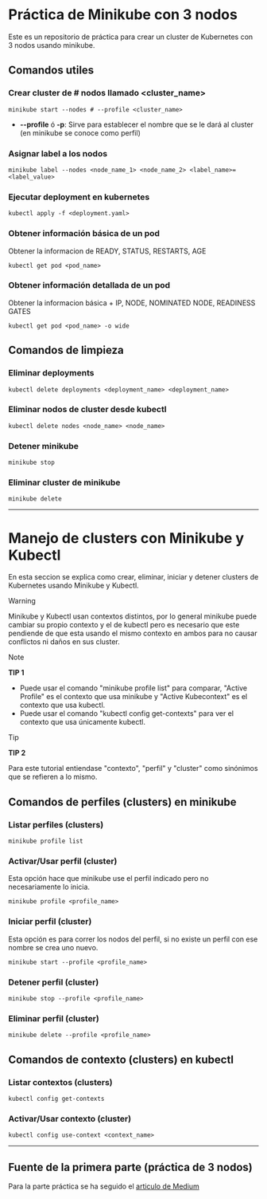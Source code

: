 # Práctica de Minikube con 3 nodos

Este es un repositorio de práctica para crear un cluster de Kubernetes con 3 nodos usando minikube.

## Comandos utiles

### Crear cluster de # nodos llamado <cluster_name>

    minikube start --nodes # --profile <cluster_name>

- **--profile** ó **-p**: Sirve para establecer el nombre que se le dará al cluster (en minikube se conoce como perfil)

### Asignar label a los nodos

    minikube label --nodes <node_name_1> <node_name_2> <label_name>=<label_value>

### Ejecutar deployment en kubernetes

    kubectl apply -f <deployment.yaml>

### Obtener información básica de un pod

Obtener la informacion de READY, STATUS, RESTARTS, AGE

    kubectl get pod <pod_name>

### Obtener información detallada de un pod

Obtener la informacion básica + IP, NODE, NOMINATED NODE, READINESS GATES

    kubectl get pod <pod_name> -o wide

## Comandos de limpieza

### Eliminar deployments

    kubectl delete deployments <deployment_name> <deployment_name>

### Eliminar nodos de cluster desde kubectl

    kubectl delete nodes <node_name> <node_name>

### Detener minikube

    minikube stop

### Eliminar cluster de minikube

    minikube delete

<hr>

# Manejo de clusters con Minikube y Kubectl

En esta seccion se explica como crear, eliminar, iniciar y detener clusters de Kubernetes usando Minikube y Kubectl.

> [!WARNING]
>
> Minikube y Kubectl usan contextos distintos, por lo general minikube puede cambiar su propio contexto y el de kubectl pero es necesario que este pendiende de que esta usando el mismo contexto en ambos para no causar conflictos ni daños en sus cluster.

> [!NOTE]
>
> **TIP 1**
>
> - Puede usar el comando "minikube profile list" para comparar, "Active Profile" es el contexto que usa minikube y "Active Kubecontext" es el contexto que usa kubectl.
> - Puede usar el comando "kubectl config get-contexts" para ver el contexto que usa únicamente kubectl.

> [!TIP]
>
> **TIP 2**
>
> Para este tutorial entiendase "contexto", "perfil" y "cluster" como sinónimos que se refieren a lo mismo.

## Comandos de perfiles (clusters) en minikube

### Listar perfiles (clusters)

    minikube profile list

### Activar/Usar perfil (cluster)

Esta opción hace que minikube use el perfil indicado pero no necesariamente lo inicia.

    minikube profile <profile_name>

### Iniciar perfil (cluster)

Esta opción es para correr los nodos del perfil, si no existe un perfil con ese nombre se crea uno nuevo.

    minikube start --profile <profile_name>

### Detener perfil (cluster)

    minikube stop --profile <profile_name>

### Eliminar perfil (cluster)

    minikube delete --profile <profile_name>

## Comandos de contexto (clusters) en kubectl

### Listar contextos (clusters)

    kubectl config get-contexts

### Activar/Usar contexto (cluster)

    kubectl config use-context <context_name>

<hr>

## Fuente de la primera parte (práctica de 3 nodos)

Para la parte práctica se ha seguido el [articulo de Medium](https://medium.com/womenintechnology/create-a-3-node-kubernetes-cluster-with-minikube-8e3dc57d6df2)

